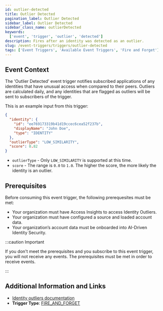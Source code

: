 ```yaml
---
id: outlier-detected
title: Outlier Detected
pagination_label: Outlier Detected
sidebar_label: Outlier Detected
sidebar_class_name: outlierDetected
keywords:
  ['event', 'trigger', 'outlier', 'detected']
description: Fires after an identity was detected as an outlier.
slug: /event-triggers/triggers/outlier-detected
tags: ['Event Triggers', 'Available Event Triggers', 'Fire and Forget']
---
```


## Event Context

The 'Outlier Detected' event trigger notifies subscribed applications of any identities that have unusual access when compared to their peers.  Outliers are calculated daily, and any identities that are flagged as outliers will be sent to subscribers of the trigger.

This is an example input from this trigger:

```json
{
  "identity": {
    "id": "ee769173319b41d19ccec6cea52f237b",
    "displayName": "John Doe",
    "type": "IDENTITY"
  },
  "outlierType": "LOW_SIMILARITY",
  "score": 0.82
}
```

- `outlierType` - Only `LOW_SIMILARITY` is supported at this time.
- `score` - The range is `0.0` to `1.0`.  The higher the score, the more likely the identity is an outlier.

## Prerequisites

Before consuming this event trigger, the following prerequesites must be met:

- Your organization must have Access Insights to access Identity Outliers.
- Your organization must have configured a source and loaded account data.
- Your organization’s account data must be onboarded into AI-Driven Identity Security.

:::caution Important

If you don't meet the prerequisites and you subscribe to this event trigger, you will not receive any events.  The prerequisites must be met in order to receive events.

:::

## Additional Information and Links

- [Identity outliers documentation](https://documentation.sailpoint.com/saas/help/ai/access_insights/outliers.html)
- **Trigger Type**: [FIRE_AND_FORGET](../trigger-types.md#fire-and-forget)
